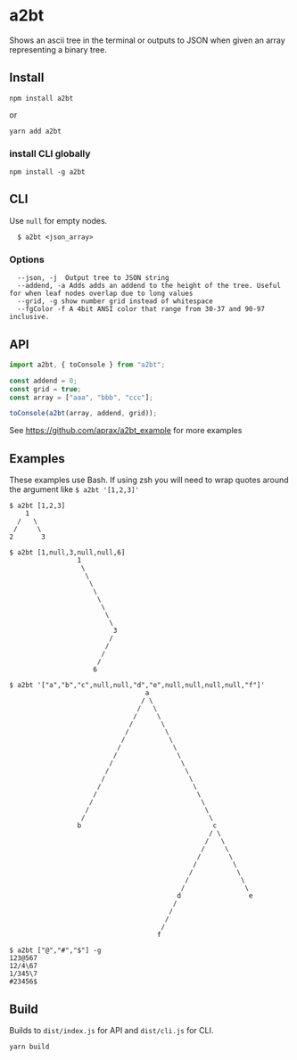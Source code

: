 # a2bt

Shows an ascii tree in the terminal or outputs to JSON when given an array representing a binary tree.

## Install

```
npm install a2bt
```

or

```
yarn add a2bt
```

### install CLI globally

```
npm install -g a2bt
```

## CLI

Use `null` for empty nodes.

```
  $ a2bt <json_array>
```

### Options

```
  --json, -j  Output tree to JSON string
  --addend, -a Adds adds an addend to the height of the tree. Useful for when leaf nodes overlap due to long values
  --grid, -g show number grid instead of whitespace
  --fgColor -f A 4bit ANSI color that range from 30-37 and 90-97 inclusive.
```
## API

```javascript
import a2bt, { toConsole } from "a2bt";

const addend = 0;
const grid = true;
const array = ["aaa", "bbb", "ccc"];

toConsole(a2bt(array, addend, grid));
```
See https://github.com/aprax/a2bt_example for more examples 




## Examples

These examples use Bash. If using zsh you will need to wrap quotes around the argument like `$ a2bt '[1,2,3]'`

```
$ a2bt [1,2,3]
    1
  /   \
 /     \
2       3
```

```
$ a2bt [1,null,3,null,null,6]
                 1
                  \
                   \
                    \
                     \
                      \
                       \
                        \
                         \
                          3
                         /
                        /
                       /
                      /
                     6

```

```
$ a2bt '["a","b","c",null,null,"d","e",null,null,null,null,"f"]'
                                  a
                                 / \
                                /   \
                               /     \
                              /       \
                             /         \
                            /           \
                           /             \
                          /               \
                         /                 \
                        /                   \
                       /                     \
                      /                       \
                     /                         \
                    /                           \
                   /                             \
                  /                               \
                 b                                 c
                                                  / \
                                                 /   \
                                                /     \
                                               /       \
                                              /         \
                                             /           \
                                            /             \
                                           /               \
                                          d                 e
                                         /
                                        /
                                       /
                                      /
                                     f
```

```
$ a2bt ["@","#","$"] -g
123@567
12/4\67
1/345\7
#23456$
```

## Build
Builds to `dist/index.js` for API and `dist/cli.js` for CLI.


```
yarn build
```
